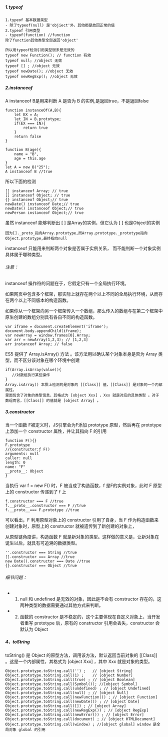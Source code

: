 ##### 1.typeof

```
1.typeof 基本数据类型 
- 除了typeof(null) 是'objiect'外，其他都是放回正常的值
2.typeof 引用类型
- typeof(function) //function
除了function其他类型全部返回'object'

所以用typeof检测引用类型很多是无效的
typeof new Function(); // function 有效
typeof null; //object 无效
typeof [] ; //object 无效
typeof newDate(); //object 无效
typeof newRegExp(); //object 无效
```
##### 2.instanceof
A instanceof B是用来判断 A 是否为 B 的实例,是返回true，不是返回false

```
function instanceOf(A,B){
    let EX = A;
    let IN = B.prototype;
    if(EX === IN){
        return true
    }
    return false
}

function B(age){
    name = "B",
    age = this.age
}
let A = new B("25");
A instanceof B //true
```
所以下面的检测

```
[] instanceof Array; // true
[] instanceof Object; // true
{} instanceof Object;// true
newDate() instanceof Date;// true
newDate() instanceof Object;// true
newPerson instanceof Object;// true
```
虽然 instanceof 能够判断出 [ ] 是Array的实例，但它认为 [ ] 也是Object的实例

```
因为[]._proto_指向Array.prototype,而Array.prototype._prototype指向Object.prototype,最终指向null
```
instanceof 只能用来判断两个对象是否属于实例关系， 而不能判断一个对象实例具体属于哪种类型。

###### 注意：
instanceof 操作符的问题在于，它假定只有一个全局执行环境。

如果网页中包含多个框架，那实际上就存在两个以上不同的全局执行环境，从而存在两个以上不同版本的构造函数。

如果你从一个框架向另一个框架传入一个数组，那么传入的数组与在第二个框架中原生创建的数组分别具有各自不同的构造函数。

```
var iframe = document.createElement('iframe');
document.body.appendChild(iframe);
var newArray = window.frames[0].Array;
var arr = newArray(1,2,3); // [1,2,3]
arr instanceof Array; // false
```
ES5 提供了 Array.isArray() 方法 。该方法用以确认某个对象本身是否为 Array 类型，而不区分该对象在哪个环境中创建

```
if(Array.isArray(value)){
   //对数组执行某些操作
}
Array.isArray() 本质上检测的是对象的 [[Class]] 值，[[Class]] 是对象的一个内部属性，
里面包含了对象的类型信息，其格式为 [object Xxx] ，Xxx 就是对应的具体类型 。对于数组而言，[[Class]] 的值就是 [object Array] 。
```
##### 3.constructor
当一个函数 F被定义时，JS引擎会为F添加 prototype 原型，然后再在 prototype上添加一个 constructor 属性，并让其指向 F 的引用

```
function F(){}
F.prototype 
//{constructor:ƒ F()
arguments: null
caller: null
length: 0
name: "F"
__proto__: Object
}
```
当执行 var f = new F() 时，F 被当成了构造函数，f 是F的实例对象，此时 F 原型上的 constructor 传递到了 f 上

```
f.constructor === F //true
f.__proto__.constructor === F //true
f.__proto__=== F.prototype //true
```
可以看出，F 利用原型对象上的 constructor 引用了自身，当 F 作为构造函数来创建对象时，原型上的 constructor 就被遗传到了新创建的对象上，

从原型链角度讲，构造函数 F 就是新对象的类型。这样做的意义是，让新对象在诞生以后，就具有可追溯的数据类型。

```
''.constructor === String //true
[].constructor === Array //true
new Date().constructor === Date //true
{}.constructor === Object //true
```
###### 细节问题：

 - 1. null 和 undefined 是无效的对象，因此是不会有 constructor 存在的，这两种类型的数据需要通过其他方式来判断。

- 2. 函数的 constructor 是不稳定的，这个主要体现在自定义对象上，当开发者重写 prototype 后，原有的 constructor 引用会丢失，constructor 会默认为 Object

##### 4、toString
toString() 是 Object 的原型方法，调用该方法，默认返回当前对象的 [[Class]] 。这是一个内部属性，其格式为 [object Xxx] ，其中 Xxx 就是对象的类型。


```
Object.prototype.toString.call('') ;   // [object String]
Object.prototype.toString.call(1) ;    // [object Number]
Object.prototype.toString.call(true) ; // [object Boolean]
Object.prototype.toString.call(Symbol()); //[object Symbol]
Object.prototype.toString.call(undefined) ; // [object Undefined]
Object.prototype.toString.call(null) ; // [object Null]
Object.prototype.toString.call(newFunction()) ; // [object Function]
Object.prototype.toString.call(newDate()) ; // [object Date]
Object.prototype.toString.call([]) ; // [object Array]
Object.prototype.toString.call(newRegExp()) ; // [object RegExp]
Object.prototype.toString.call(newError()) ; // [object Error]
Object.prototype.toString.call(document) ; // [object HTMLDocument]
Object.prototype.toString.call(window) ; //[object global] window 是全局对象 global 的引用
```



